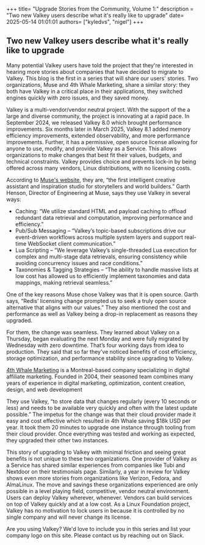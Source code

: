 +++
title= "Upgrade Stories from the Community, Volume 1:" 
description = "Two new Valkey users describe what it's really like to upgrade" 
date= 2025-05-14 01:01:01 
authors= ["kyledvs", "nigel"] 
+++

## Two new Valkey users describe what it's really like to upgrade


Many potential Valkey users have told the project that they're interested in hearing more stories about companies that have decided to migrate to Valkey. This blog is the first in a series that will share our users' stories. Two organizations, Muse and 4th Whale Marketing, share a similar story: they both have Valkey in a critical place in their applications, they switched engines quickly with zero issues, and they saved money.

Valkey is a multi-vendor/vendor neutral project. With the support of the a large and diverse community, the project is innovating at a rapid pace. In September 2024, we released Valkey 8.0 which brought performance improvements. Six months later in March 2025, Valkey 8.1 added memory efficiency improvements, extended observability, and more performance improvements. Further, it has a permissive, open source license allowing for anyone to use, modify, and provide Valkey as a Service. This allows organizations to make changes that best fit their values, budgets, and technical constraints. Valkey provides choice and prevents lock-in by being offered across many vendors, Linux distributions, with no licensing costs. 

According to [Muse's website](https://www.museml.com/), they are,  “the first intelligent creative assistant and inspiration studio for storytellers and world builders.” Garth Henson, Director of Engineering at Muse, says they use Valkey in several ways:

* Caching: “We utilize standard HTML and payload caching to offload redundant data retrieval and computation, improving performance and efficiency.”
* Pub/Sub Messaging – “Valkey’s topic-based subscriptions drive our event-driven workflows across multiple system layers and support real-time WebSocket client communication.”
* Lua Scripting – “We leverage Valkey’s single-threaded Lua execution for complex and multi-stage data retrievals, ensuring consistency while avoiding concurrency issues and race conditions.”
* Taxonomies & Tagging Strategies – “The ability to handle massive lists at low cost has allowed us to efficiently implement taxonomies and data mappings, making retrieval seamless.”

One of the key reasons Muse chose Valkey was that it is open source. Garth says, “Redis’ licensing change prompted us to seek a truly open source alternative that aligns with our values.” They also mentioned the cost and performance as well as Valkey being a drop-in replacement as reasons they upgraded.

For them, the change was seamless. They learned about Valkey on a Thursday, began evaluating the next Monday and were fully migrated by Wednesday with zero downtime. That’s four working days from idea to production. They said that so far they’ve noticed benefits of cost efficiency, storage optimization, and performance stability since upgrading to Valkey.

[4th Whale Marketing](https://www.4thwhale.com/) is a Montreal-based company specializing in digital affiliate marketing. Founded in 2004, their seasoned team combines many years of experience in digital marketing, optimization, content creation, design, and web development

They use Valkey, “to store data that changes regularly (every 10 seconds or less) and needs to be available very quickly and often with the latest update possible.” The impetus for the change was that their cloud provider made it easy and cost effective which resulted in 4th Whale saving $18k USD per year. It took them 20 minutes to upgrade one instance through tooling from their cloud provider. Once everything was tested and working as expected, they upgraded their other two instances. 

This story of upgrading to Valkey with minimal friction and seeing great benefits is not unique to these two organizations. One provider of Valkey as a Service has shared similar experiences from companies like Tubi and Nextdoor on their testimonials page. Similarly, a year in review for Valkey shows even more stories from organizations like Verizon, Fedora, and AlmaLinux. The move and savings these organizations experienced are only possible in a level playing field, competitive, vendor neutral environment. Users can deploy Valkey wherever, whenever. Vendors can build services on top of Valkey quickly and at a low cost. As a Linux Foundation project, Valkey has no motivation to lock users in because it is controlled by no single company and will never change its license.

Are you using Valkey? We'd love to include you in this series and list your company logo on this site. Please contact us by reaching out on Slack.
